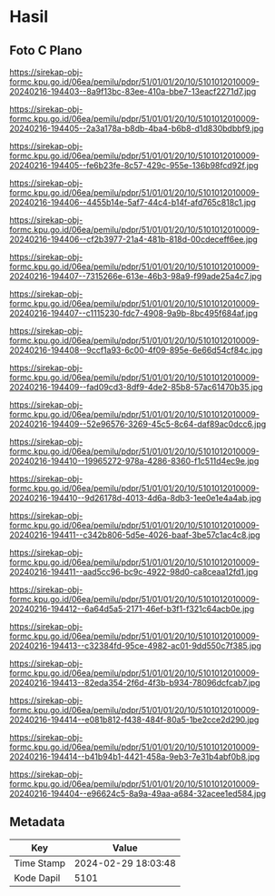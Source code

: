 # Hasil

## Foto C Plano

https://sirekap-obj-formc.kpu.go.id/06ea/pemilu/pdpr/51/01/01/20/10/5101012010009-20240216-194403--8a9f13bc-83ee-410a-bbe7-13eacf2271d7.jpg

https://sirekap-obj-formc.kpu.go.id/06ea/pemilu/pdpr/51/01/01/20/10/5101012010009-20240216-194405--2a3a178a-b8db-4ba4-b6b8-d1d830bdbbf9.jpg

https://sirekap-obj-formc.kpu.go.id/06ea/pemilu/pdpr/51/01/01/20/10/5101012010009-20240216-194405--fe6b23fe-8c57-429c-955e-136b98fcd92f.jpg

https://sirekap-obj-formc.kpu.go.id/06ea/pemilu/pdpr/51/01/01/20/10/5101012010009-20240216-194406--4455b14e-5af7-44c4-b14f-afd765c818c1.jpg

https://sirekap-obj-formc.kpu.go.id/06ea/pemilu/pdpr/51/01/01/20/10/5101012010009-20240216-194406--cf2b3977-21a4-481b-818d-00cdeceff6ee.jpg

https://sirekap-obj-formc.kpu.go.id/06ea/pemilu/pdpr/51/01/01/20/10/5101012010009-20240216-194407--7315266e-613e-46b3-98a9-f99ade25a4c7.jpg

https://sirekap-obj-formc.kpu.go.id/06ea/pemilu/pdpr/51/01/01/20/10/5101012010009-20240216-194407--c1115230-fdc7-4908-9a9b-8bc495f684af.jpg

https://sirekap-obj-formc.kpu.go.id/06ea/pemilu/pdpr/51/01/01/20/10/5101012010009-20240216-194408--9ccf1a93-6c00-4f09-895e-6e66d54cf84c.jpg

https://sirekap-obj-formc.kpu.go.id/06ea/pemilu/pdpr/51/01/01/20/10/5101012010009-20240216-194409--fad09cd3-8df9-4de2-85b8-57ac61470b35.jpg

https://sirekap-obj-formc.kpu.go.id/06ea/pemilu/pdpr/51/01/01/20/10/5101012010009-20240216-194409--52e96576-3269-45c5-8c64-daf89ac0dcc6.jpg

https://sirekap-obj-formc.kpu.go.id/06ea/pemilu/pdpr/51/01/01/20/10/5101012010009-20240216-194410--19965272-978a-4286-8360-f1c511d4ec9e.jpg

https://sirekap-obj-formc.kpu.go.id/06ea/pemilu/pdpr/51/01/01/20/10/5101012010009-20240216-194410--9d26178d-4013-4d6a-8db3-1ee0e1e4a4ab.jpg

https://sirekap-obj-formc.kpu.go.id/06ea/pemilu/pdpr/51/01/01/20/10/5101012010009-20240216-194411--c342b806-5d5e-4026-baaf-3be57c1ac4c8.jpg

https://sirekap-obj-formc.kpu.go.id/06ea/pemilu/pdpr/51/01/01/20/10/5101012010009-20240216-194411--aad5cc96-bc9c-4922-98d0-ca8ceaa12fd1.jpg

https://sirekap-obj-formc.kpu.go.id/06ea/pemilu/pdpr/51/01/01/20/10/5101012010009-20240216-194412--6a64d5a5-2171-46ef-b3f1-f321c64acb0e.jpg

https://sirekap-obj-formc.kpu.go.id/06ea/pemilu/pdpr/51/01/01/20/10/5101012010009-20240216-194413--c32384fd-95ce-4982-ac01-9dd550c7f385.jpg

https://sirekap-obj-formc.kpu.go.id/06ea/pemilu/pdpr/51/01/01/20/10/5101012010009-20240216-194413--82eda354-2f6d-4f3b-b934-78096dcfcab7.jpg

https://sirekap-obj-formc.kpu.go.id/06ea/pemilu/pdpr/51/01/01/20/10/5101012010009-20240216-194414--e081b812-f438-484f-80a5-1be2cce2d290.jpg

https://sirekap-obj-formc.kpu.go.id/06ea/pemilu/pdpr/51/01/01/20/10/5101012010009-20240216-194414--b41b94b1-4421-458a-9eb3-7e31b4abf0b8.jpg

https://sirekap-obj-formc.kpu.go.id/06ea/pemilu/pdpr/51/01/01/20/10/5101012010009-20240216-194404--e96624c5-8a9a-49aa-a684-32acee1ed584.jpg


## Metadata

| Key        | Value               |
| ---------- | ------------------- |
| Time Stamp | 2024-02-29 18:03:48 |
| Kode Dapil | 5101                |



